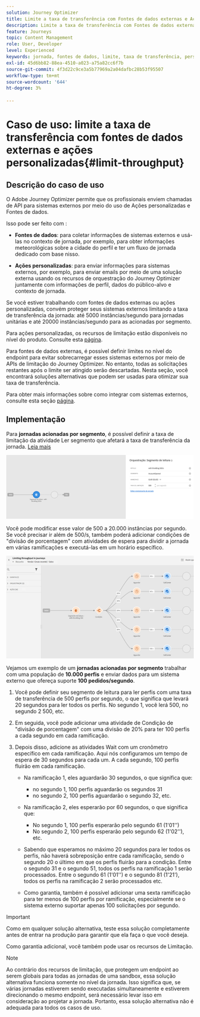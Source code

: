 ```yaml
---
solution: Journey Optimizer
title: Limite a taxa de transferência com Fontes de dados externas e Ações personalizadas
description: Limite a taxa de transferência com Fontes de dados externas e Ações personalizadas
feature: Journeys
topic: Content Management
role: User, Developer
level: Experienced
keywords: jornada, fontes de dados, limite, taxa de transferência, personalizado, ações
exl-id: 45d6bb82-88ea-4510-a023-a75a82cc6f7b
source-git-commit: 4f3d22c9ce3a5b77969a2a04dafbc28b53f95507
workflow-type: tm+mt
source-wordcount: '644'
ht-degree: 3%

---
```


# Caso de uso: limite a taxa de transferência com fontes de dados externas e ações personalizadas{#limit-throughput}

## Descrição do caso de uso

O Adobe Journey Optimizer permite que os profissionais enviem chamadas de API para sistemas externos por meio do uso de Ações personalizadas e Fontes de dados.

Isso pode ser feito com :

* **Fontes de dados**: para coletar informações de sistemas externos e usá-las no contexto de jornada, por exemplo, para obter informações meteorológicas sobre a cidade do perfil e ter um fluxo de jornada dedicado com base nisso.

* **Ações personalizadas**: para enviar informações para sistemas externos, por exemplo, para enviar emails por meio de uma solução externa usando os recursos de orquestração do Journey Optimizer juntamente com informações de perfil, dados do público-alvo e contexto de jornada.

Se você estiver trabalhando com fontes de dados externas ou ações personalizadas, convém proteger seus sistemas externos limitando a taxa de transferência da jornada: até 5000 instâncias/segundo para jornadas unitárias e até 20000 instâncias/segundo para as acionadas por segmento.

Para ações personalizadas, os recursos de limitação estão disponíveis no nível do produto. Consulte esta [página](../configuration/external-systems.md#capping).

Para fontes de dados externas, é possível definir limites no nível do endpoint para evitar sobrecarregar esses sistemas externos por meio de APIs de limitação do Journey Optimizer. No entanto, todas as solicitações restantes após o limite ser atingido serão descartadas. Nesta seção, você encontrará soluções alternativas que podem ser usadas para otimizar sua taxa de transferência.

Para obter mais informações sobre como integrar com sistemas externos, consulte esta seção [página](../configuration/external-systems.md).

## Implementação

Para **jornadas acionadas por segmento**, é possível definir a taxa de limitação da atividade Ler segmento que afetará a taxa de transferência da jornada.  [Leia mais](../building-journeys/read-segment.md)

![](assets/limit-throughput-1.png)

Você pode modificar esse valor de 500 a 20.000 instâncias por segundo. Se você precisar ir além de 500/s, também poderá adicionar condições de &quot;divisão de porcentagem&quot; com atividades de espera para dividir a jornada em várias ramificações e executá-las em um horário específico.

![](assets/limit-throughput-2.png)

Vejamos um exemplo de um **jornadas acionadas por segmento** trabalhar com uma população de **10.000 perfis** e enviar dados para um sistema externo que ofereça suporte **100 pedidos/segundo**.

1. Você pode definir seu segmento de leitura para ler perfis com uma taxa de transferência de 500 perfis por segundo, o que significa que levará 20 segundos para ler todos os perfis. No segundo 1, você lerá 500, no segundo 2 500, etc.

1. Em seguida, você pode adicionar uma atividade de Condição de &quot;divisão de porcentagem&quot; com uma divisão de 20% para ter 100 perfis a cada segundo em cada ramificação.

1. Depois disso, adicione as atividades Wait com um cronômetro específico em cada ramificação. Aqui nós configuramos um tempo de espera de 30 segundos para cada um. A cada segundo, 100 perfis fluirão em cada ramificação.

   * Na ramificação 1, eles aguardarão 30 segundos, o que significa que:
      * no segundo 1, 100 perfis aguardarão os segundos 31
      * no segundo 2, 100 perfis aguardarão o segundo 32, etc.
   * Na ramificação 2, eles esperarão por 60 segundos, o que significa que:
      * No segundo 1, 100 perfis esperarão pelo segundo 61 (1&#39;01&#39;&#39;)
      * No segundo 2, 100 perfis esperarão pelo segundo 62 (1&#39;02&#39;&#39;), etc.
   * Sabendo que esperamos no máximo 20 segundos para ler todos os perfis, não haverá sobreposição entre cada ramificação, sendo o segundo 20 o último em que os perfis fluirão para a condição. Entre o segundo 31 e o segundo 51, todos os perfis na ramificação 1 serão processados. Entre o segundo 61 (1&#39;01&#39;&#39;) e o segundo 81 (1&#39;21&#39;), todos os perfis na ramificação 2 serão processados etc.

   * Como garantia, também é possível adicionar uma sexta ramificação para ter menos de 100 perfis por ramificação, especialmente se o sistema externo suportar apenas 100 solicitações por segundo.



>[!IMPORTANT]
>
>Como em qualquer solução alternativa, teste essa solução completamente antes de entrar na produção para garantir que ela faça o que você deseja.

Como garantia adicional, você também pode usar os recursos de Limitação.

>[!NOTE]
>
>Ao contrário dos recursos de limitação, que protegem um endpoint ao serem globais para todas as jornadas de uma sandbox, essa solução alternativa funciona somente no nível da jornada. Isso significa que, se várias jornadas estiverem sendo executadas simultaneamente e estiverem direcionando o mesmo endpoint, será necessário levar isso em consideração ao projetar a jornada. Portanto, essa solução alternativa não é adequada para todos os casos de uso.
